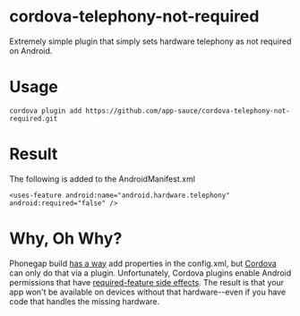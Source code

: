 # cordova-telephony-not-required
Extremely simple plugin that simply sets hardware telephony as not required on Android.

# Usage

    cordova plugin add https://github.com/app-sauce/cordova-telephony-not-required.git

# Result

The following is added to the AndroidManifest.xml

    <uses-feature android:name="android.hardware.telephony" android:required="false" />

# Why, Oh Why?

Phonegap build [has a way](issue-355) add properties in the config.xml, but [Cordova](cordova) can
only do that via a plugin. Unfortunately, Cordova plugins enable Android permissions that have
[required-feature side effects](perms). The result is that your app won't be available on devices
without that hardware--even if you have code that handles the missing hardware.

[cordova]: http://cordova.apache.org/
[issue-355]: https://github.com/phonegap/build/issues/355
[perms]: http://developer.android.com/guide/topics/manifest/uses-feature-element.html#permissions

